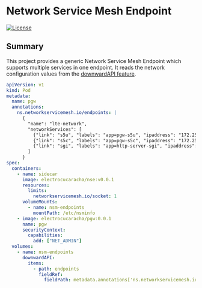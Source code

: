 # Network Service Mesh Endpoint
[![License](https://img.shields.io/badge/License-Apache%202.0-blue.svg)](https://opensource.org/licenses/Apache-2.0)

## Summary

This project provides a generic Network Service Mesh Endpoint which
supports multiple services in one endpoint. It reads the network
configuration values from the [downwardAPI feature][1].

```yaml
apiVersion: v1
kind: Pod 
metadata:
  name: pgw 
  annotations:
    ns.networkservicemesh.io/endpoints: |
      {   
        "name": "lte-network",
        "networkServices": [
          {"link": "s5u", "labels": "app=pgw-s5u", "ipaddress": "172.25.0.0/24"},
          {"link": "s5c", "labels": "app=pgw-s5c", "ipaddress": "172.25.1.0/24"},
          {"link": "sgi", "labels": "app=http-server-sgi", "ipaddress": "10.0.1.0/24", "route": "10.0.3.0/24"}
        ]   
      }   
spec:
  containers:
    - name: sidecar
      image: electrocucaracha/nse:v0.0.1
      resources:
        limits:
          networkservicemesh.io/socket: 1
      volumeMounts:
        - name: nsm-endpoints
          mountPath: /etc/nsminfo
    - image: electrocucaracha/pgw:0.0.1
      name: pgw 
      securityContext:
        capabilities:
          add: ["NET_ADMIN"]
  volumes:
    - name: nsm-endpoints
      downwardAPI:
        items:
          - path: endpoints
            fieldRef:
              fieldPath: metadata.annotations['ns.networkservicemesh.io/endpoints']
```

[1]: https://kubernetes.io/docs/tasks/inject-data-application/downward-api-volume-expose-pod-information/

